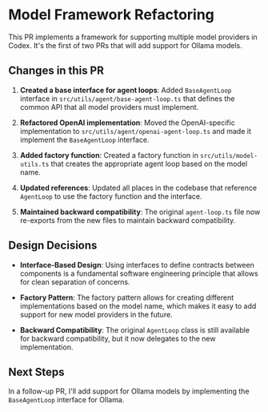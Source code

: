 # Model Framework Refactoring

This PR implements a framework for supporting multiple model providers in Codex. It's the first of two PRs that will add support for Ollama models.

## Changes in this PR

1. **Created a base interface for agent loops**: Added `BaseAgentLoop` interface in `src/utils/agent/base-agent-loop.ts` that defines the common API that all model providers must implement.

2. **Refactored OpenAI implementation**: Moved the OpenAI-specific implementation to `src/utils/agent/openai-agent-loop.ts` and made it implement the `BaseAgentLoop` interface.

3. **Added factory function**: Created a factory function in `src/utils/model-utils.ts` that creates the appropriate agent loop based on the model name.

4. **Updated references**: Updated all places in the codebase that reference `AgentLoop` to use the factory function and the interface.

5. **Maintained backward compatibility**: The original `agent-loop.ts` file now re-exports from the new files to maintain backward compatibility.

## Design Decisions

- **Interface-Based Design**: Using interfaces to define contracts between components is a fundamental software engineering principle that allows for clean separation of concerns.

- **Factory Pattern**: The factory pattern allows for creating different implementations based on the model name, which makes it easy to add support for new model providers in the future.

- **Backward Compatibility**: The original `AgentLoop` class is still available for backward compatibility, but it now delegates to the new implementation.

## Next Steps

In a follow-up PR, I'll add support for Ollama models by implementing the `BaseAgentLoop` interface for Ollama.
